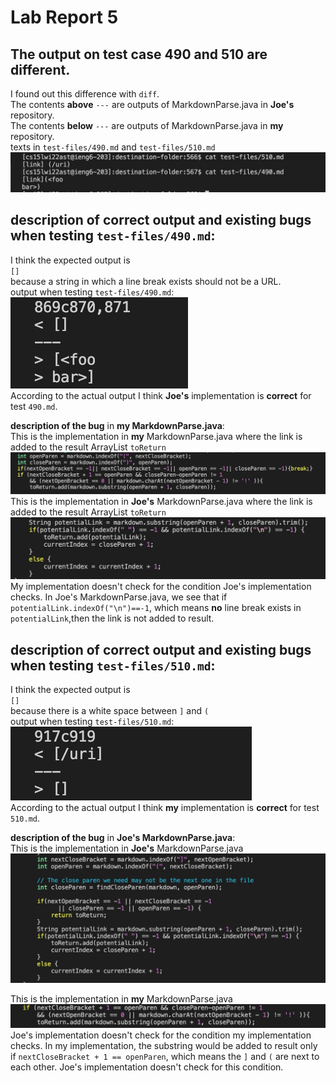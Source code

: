 # Lab Report 5
## The output on test case __490__ and __510__ are different.
I found out this difference with `diff`.  
The contents __above__ `---` are outputs of MarkdownParse.java in __Joe's__ repository.  
The contents __below__ `---` are outputs of MarkdownParse.java in __my__ repository.  
texts in `test-files/490.md` and `test-files/510.md`
![490&510](490&510.jpg)
## description of correct output and existing bugs when testing `test-files/490.md`:  
I think the expected output is  
`[]`  
because a string in which a line break exists should not be a URL.  
output when testing `test-files/490.md`:  
![490-output](490-output.jpg)  
According to the actual output I think __Joe's__ implementation is __correct__ for test `490.md`.  

__description of the bug__ in __my MarkdownParse.java__:  
This is the implementation in __my__ MarkdownParse.java where the link is added to the result ArrayList `toReturn`
![bug](mine-490.jpg)  
This is the implementation in __Joe's__ MarkdownParse.java where the link is added to the result ArrayList `toReturn`
![bug](Joe's-490.jpg)  
 My implementation doesn't check for the condition Joe's implementation checks. In Joe's MarkdownParse.java, we see that if `potentialLink.indexOf("\n")==-1`, which means __no__ line break exists in `potentialLink`,then the link is not added to result. 


## description of correct output and existing bugs when testing `test-files/510.md`: 
I think the expected output is  
`[]`  
because there is a white space between `]` and `(`  
output when testing  `test-files/510.md`:  
![510-outpt](510-output.jpg)  
According to the actual output I think __my__ implementation is __correct__ for test `510.md`.  

__description of the bug__ in __Joe's MarkdownParse.java__:  
This is the implementation in __Joe's__ MarkdownParse.java  
![Joe's-510](Joe's-510.jpg)

This is the implementation in __my__ MarkdownParse.java  
![my-510](my-510.jpg)
Joe's implementation doesn't check for the condition my implementation checks. In my implementation, the substring would be added to result only if `nextCloseBracket + 1 == openParen`, which means the `]` and `(` are next to each other. Joe's implementation doesn't check for this condition.